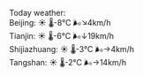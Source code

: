 Today weather:  
Beijing: ☀️   🌡️-8°C 🌬️↘4km/h  
Tianjin: ☀️   🌡️-6°C 🌬️↓19km/h  
Shijiazhuang: ☀️   🌡️-3°C 🌬️→4km/h  
Tangshan: ☀️   🌡️-2°C 🌬️→14km/h  
